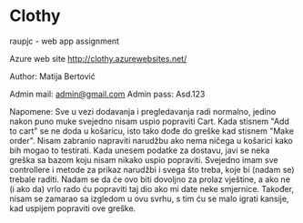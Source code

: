 # Clothy
raupjc - web app assignment

Azure web site http://clothy.azurewebsites.net/

Author: Matija Bertović

Admin mail: admin@gmail.com
Admin pass: Asd.123

Napomene: Sve u vezi dodavanja i pregledavanja radi normalno, jedino nakon puno muke svejedno nisam uspio popraviti Cart.
          Kada stisnem "Add to cart" se ne doda u košaricu, isto tako dođe do greške kad stisnem "Make order". Nisam zabranio
          napraviti narudžbu ako nema ničega u košarici kako bih mogao to testirati. Kada unesem podatke za dostavu, javi se
          neka greška sa bazom koju nisam nikako uspio popraviti. Svejedno imam sve controllere i metode za prikaz narudžbi
          i svega što treba, koje bi (nadam se) trebale raditi. Nadam se da će ovo biti dovoljno za prolaz vještine, a ako ne
          (i ako da) vrlo rado ću popraviti taj dio ako mi date neke smjernice. Također, nisam se zamarao sa izgledom u ovu 
          svrhu, s tim ću se malo igrati kansije, kad uspijem popraviti ove greške.
